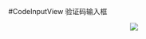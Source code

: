 #CodeInputView
验证码输入框
<p align="center">
<img src ="https://github.com/zlbfzl2000/CodeInputView/blob/master/demo.gif" />
</p>
